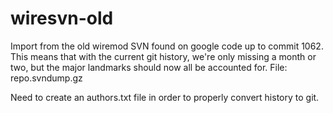 # wiresvn-old
Import from the old wiremod SVN found on google code up to commit 1062. This means that with the current git history, we're only missing a month or two, but the major landmarks should now all be accounted for. File: repo.svndump.gz

Need to create an authors.txt file in order to properly convert history to git.
